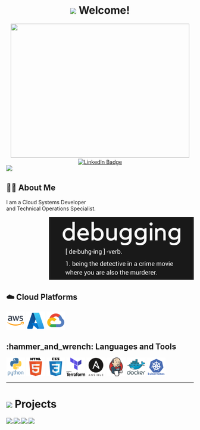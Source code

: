 
<h1>
  <div align="center">
  <img src="https://media.giphy.com/media/hvRJCLFzcasrR4ia7z/giphy.gif" width="30px"/> Welcome! 
  </div>
</h1>

<!--
**AlexBenavente/AlexBenavente** is a ✨ _special_ ✨ repository because its `README.md` (this file) appears on your GitHub profile.

Here are some ideas to get you started:

- 🔭 I’m currently working on ...
- 🌱 I’m currently learning ...
- 👯 I’m looking to collaborate on ...
- 🤔 I’m looking for help with ...
- 💬 Ask me about ...
- 📫 How to reach me: ...
- 😄 Pronouns: ...
- ⚡ Fun fact: ...
-->
<div align="center">
  <img src="https://media.giphy.com/media/dWesBcTLavkZuG35MI/giphy.gif" width="480" height="360"/>
</div>
<div id="badges" align="center">
  <a href="https://www.linkedin.com/in/alex-benavente-871010119/">
    <img src="https://img.shields.io/badge/LinkedIn-blue?style=for-the-badge&logo=linkedin&logoColor=white" alt="LinkedIn Badge"/>
  </a>
  
</div>

<img src="https://user-images.githubusercontent.com/73097560/115834477-dbab4500-a447-11eb-908a-139a6edaec5c.gif">

<h2>🧑‍💻 About Me</h2>
I am a Cloud Systems Developer<br />
and Technical Operations Specialist.
            
<p align="right">
<img src="https://github.com/AlexBenavente/Images/blob/main/debug.jpg" width="389" height="169"/>

                                                                        
<h2>☁️ Cloud Platforms</h2>
<p align="left">
<img src="https://raw.githubusercontent.com/github/explore/80688e429a7d4ef2fca1e82350fe8e3517d3494d/topics/aws/aws.png" alt="aws" width="50" height="50" />
<img src="https://raw.githubusercontent.com/github/explore/80688e429a7d4ef2fca1e82350fe8e3517d3494d/topics/azure/azure.png" alt="azure" width="50" height="50" />
<img src="https://raw.githubusercontent.com/devicons/devicon/master/icons/googlecloud/googlecloud-original.svg" alt="googlecloud" width="50" height="50" />


<h2>:hammer_and_wrench: Languages and Tools</h2>
<p align="left">
<img src="https://raw.githubusercontent.com/devicons/devicon/master/icons/python/python-original-wordmark.svg" alt="python" width="50" height="50" />
<img src="https://raw.githubusercontent.com/devicons/devicon/master/icons/html5/html5-original-wordmark.svg" alt="html5" width="50" height="50" />
<img src="https://raw.githubusercontent.com/devicons/devicon/master/icons/css3/css3-original-wordmark.svg" alt="css3" width="50" height="50" />
<img src="https://raw.githubusercontent.com/devicons/devicon/master/icons/terraform/terraform-original-wordmark.svg" alt="terraform" width="50" height="50" />
<img src="https://raw.githubusercontent.com/devicons/devicon/master/icons/ansible/ansible-plain-wordmark.svg" alt="ansible" width="50" height="50" />
<img src="https://raw.githubusercontent.com/devicons/devicon/master/icons/jenkins/jenkins-original.svg" alt="ansible" width="50" height="50" />
<img src="https://raw.githubusercontent.com/devicons/devicon/master/icons/docker/docker-original-wordmark.svg" alt="Docker" width="50" height="50" />
<img src="https://raw.githubusercontent.com/devicons/devicon/master/icons/kubernetes/kubernetes-plain-wordmark.svg" alt="Kubernetes" width="50" height="50" />
  
---
  
<h1><img src = "https://media.giphy.com/media/v1.Y2lkPTc5MGI3NjExOWJiYzJhNjM4ZDVhZGQ3MzA4MzZjODQ5YTgwOGNkMDYwYTk2ZTBkZSZjdD1z/UVG0BN8TOMKkPOJS6e/giphy.gif" width = 32px> Projects</h1>

<a href="https://github.com/AlexBenavente/gitops-flux-dive">
  <img align="center" src="https://github-readme-stats-git-masterrstaa-rickstaa.vercel.app/api/pin?username=AlexBenavente&repo=gitops-flux-dive&theme=buefy" />
<a href="https://github.com/AlexBenavente/jenkins-ansible-k8s-pipeline">
  <img align="center" src="https://github-readme-stats-git-masterrstaa-rickstaa.vercel.app/api/pin?username=AlexBenavente&repo=jenkins-ansible-k8s-pipeline&theme=buefy" />  
<a href="https://github.com/AlexBenavente/aws-terraform-ansible-elk">
  <img align="center" src="https://github-readme-stats-git-masterrstaa-rickstaa.vercel.app/api/pin?username=AlexBenavente&repo=aws-terraform-ansible-elk&theme=buefy" />  
<a href="https://github.com/AlexBenavente/health-checks">
  <img align="center" src="https://github-readme-stats-git-masterrstaa-rickstaa.vercel.app/api/pin?username=AlexBenavente&repo=health-checks&theme=buefy" /> 
  </a>
